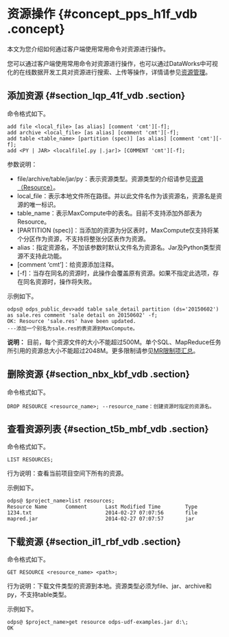 # 资源操作 {#concept_pps_h1f_vdb .concept}

本文为您介绍如何通过客户端使用常用命令对资源进行操作。

您可以通过客户端使用常用命令对资源进行操作，也可以通过DataWorks中可视化的在线数据开发工具对资源进行搜索、上传等操作，详情请参见[资源管理](../../../../cn.zh-CN/使用指南/数据开发/手动业务流程/资源.md#)。

## 添加资源 {#section_lqp_41f_vdb .section}

命令格式如下。

``` {#codeblock_t6p_os9_ig5 .lanuage-sql}
add file <local_file> [as alias] [comment 'cmt'][-f];
add archive <local_file> [as alias] [comment 'cmt'][-f];
add table <table_name> [partition (spec)] [as alias] [comment 'cmt'][-f];
add <PY | JAR> <localfile[.py |.jar]> [COMMENT 'cmt'][-f];
```

参数说明：

-   file/archive/table/jar/py：表示资源类型。资源类型的介绍请参见[资源（Resource）](cn.zh-CN/产品简介/基本概念/资源.md#)。
-   local\_file：表示本地文件所在路径。并以此文件名作为该资源名，资源名是资源的唯一标识。
-   table\_name：表示MaxCompute中的表名。目前不支持添加外部表为Resource。
-   \[PARTITION \(spec\)\]：当添加的资源为分区表时，MaxCompute仅支持将某个分区作为资源，不支持将整张分区表作为资源。
-   alias：指定资源名，不加该参数时默认文件名为资源名。Jar及Python类型资源不支持此功能。
-   \[comment ‘cmt’\]：给资源添加注释。
-   \[-f\]：当存在同名的资源时，此操作会覆盖原有资源。如果不指定此选项，存在同名资源时，操作将失败。

示例如下。

``` {#codeblock_mfe_tdj_i71 .lanuage-sql}
odps@ odps_public_dev>add table sale_detail partition (ds='20150602') as sale.res comment 'sale detail on 20150602' -f;
OK: Resource 'sale.res' have been updated.
---添加一个别名为sale.res的表资源到MaxCompute。
```

**说明：** 目前，每个资源文件的大小不能超过500M。单个SQL、MapReduce任务所引用的资源总大小不能超过2048M。更多限制请参见[MR限制项汇总](cn.zh-CN/开发/MapReduce/MR限制项汇总.md#)。

## 删除资源 {#section_nbx_kbf_vdb .section}

命令格式如下。

``` {#codeblock_knz_ruj_cwe .lanuage-sql}
DROP RESOURCE <resource_name>; --resource_name：创建资源时指定的资源名。
```

## 查看资源列表 {#section_t5b_mbf_vdb .section}

命令格式如下。

``` {#codeblock_wws_vj8_nzd .lanuage-sql}
LIST RESOURCES;
```

行为说明：查看当前项目空间下所有的资源。

示例如下。

``` {#codeblock_9w0_iic_hep .lanuage-sql}
odps@ $project_name>list resources;
Resource Name      Comment      Last Modified Time        Type
1234.txt                        2014-02-27 07:07:56       file
mapred.jar                      2014-02-27 07:07:57       jar
```

## 下载资源 {#section_il1_rbf_vdb .section}

命令格式如下。

``` {#codeblock_1jn_m7v_nj7 .lanuage-sql}
GET RESOURCE <resource_name> <path>;
```

行为说明：下载文件类型的资源到本地。资源类型必须为file、jar、archive和py，不支持table类型。

示例如下。

``` {#codeblock_b91_03i_iol .lanuage-sql}
odps@ $project_name>get resource odps-udf-examples.jar d:\;
OK
```

